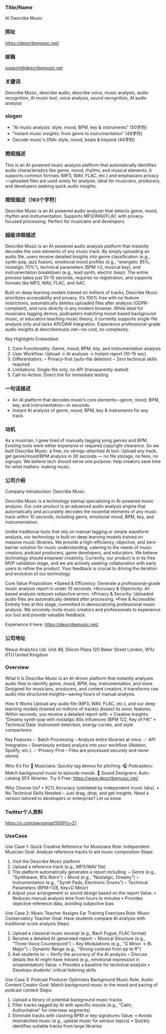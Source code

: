 ### Title/Name
AI Describe Music
### 网址
https://describemusic.net/
### 邮箱
support@describemusic.net
### 关键词
Describe Music, describe audio, describe voice, music analysis, audio recognition, AI music tool, voice analysis, sound recognition, AI audio analysis
### slogen
- "AI music analysis: style, mood, BPM, key & instruments" (50字符)
- "Instant music insights: from genre to instrumentation" (48字符)
- Decode music's DNA: style, mood, beats & beyond (44字符)
### 简短描述
This is an AI-powered music analysis platform that automatically identifies audio characteristics like genre, mood, rhythm, and musical elements. It supports common formats (MP3, WAV, FLAC, etc.) and emphasizes privacy—uploaded files are used solely for analysis. Ideal for musicians, producers, and developers seeking quick audio insights.
### 简短描述（193个字符）
Describe Music is an AI-powered audio analyzer that detects genre, mood, rhythm and instrumentation. Supports MP3/WAV/FLAC with privacy-focused processing. Perfect for musicians and developers.
### 超级详细描述
Describe Music is an AI-powered audio analysis platform that instantly decodes the core elements of any music track. By simply uploading an audio file, users receive detailed insights into genre classification (e.g., synth-pop, jazz fusion), emotional mood profiles (e.g., "energetic 85%, nostalgic 70%"), technical parameters (BPM ±2, musical key), and instrumentation breakdown (e.g., lead synth, electric bass). The entire process takes just 10–15 seconds, requires no registration, and supports formats like MP3, WAV, FLAC, and AAC.

Built on deep learning models trained on millions of tracks, Describe Music prioritizes accessibility and privacy. It’s 100% free with no feature restrictions, automatically deletes uploaded files after analysis (GDPR-compliant), and runs directly in any modern browser. While ideal for musicians tagging demos, podcasters matching mood-based background music, or educators teaching music theory, it currently supports single-file analysis only and lacks API/DAW integration. Experience professional-grade audio insights at describemusic.net—no cost, no complexity.

Key Highlights Embedded:
1. Core Functionality: Genre, mood, BPM, key, and instrumentation analysis
2. User Workflow: Upload → AI analysis → Instant report (10–15 sec)
3. Differentiators:
    ◦ Privacy-first (auto-file deletion)
    ◦ Zero technical skills required
4. Limitations: Single-file only, no API (transparently stated)
5. Call-to-Action: Direct link for immediate testing
### 一句话描述
- An AI platform that decodes music’s core elements—genre, mood, BPM, key, and instrumentation—in seconds.
- Instant AI analysis of genre, mood, BPM, key & instruments for any track.
### 动机
As a musician, I grew tired of manually tagging song genres and BPM. Existing tools were either expensive or required copyright clearance. So we built Describe Music: a free, no-strings-attached AI tool. Upload any track, get genre/mood/BPM analysis in 30 seconds — no file storage, no fees, no signups. We believe tech should serve one purpose: help creators save time for what matters: making music.
### 公司介绍
Company Introduction: Describe Music

Describe Music is a technology startup specializing in AI-powered music analysis. Our core product is an advanced audio analysis engine that automatically and accurately decodes the essential elements of any music track within 10 seconds, including genre, emotional mood, BPM, key, and instrumentation.

Unlike traditional tools that rely on manual tagging or simple waveform analysis, our technology is built on deep learning models trained on massive music libraries. We provide a high-efficiency, objective, and zero-barrier solution for music understanding, catering to the needs of music creators, podcast producers, game developers, and educators. We believe technology should empower creativity. Currently, our product is in its free MVP validation stage, and we are actively seeking collaboration with early users to refine the product. Your feedback is crucial to driving the iteration and evolution of our technology.

Core Value Proposition:
•Speed & Efficiency: Generate a professional-grade music analysis report in under 10 seconds.
•Accuracy & Objectivity: AI-based analysis reduces subjective errors.
•Privacy & Security: Uploaded audio files are automatically deleted after processing.
•Free & Accessible: Entirely free at this stage, committed to democratizing professional music analysis.
We sincerely invite music creators and professionals to experience our tool and provide valuable feedback.

Experience it here: https://describemusic.net/
### 公司地址
Nexus Analytics Ltd.
Unit 4B, Silicon Plaza
120 Baker Street
London, W1U 6TU
United Kingdom
### Overview
What It Is
Describe Music is an AI-driven platform that instantly analyzes audio files to identify genre, mood, BPM, key, instrumentation, and more. Designed for musicians, producers, and content creators, it transforms raw audio into structured insights—saving hours of manual analysis.

How It Works
Upload any audio file (MP3, WAV, FLAC, etc.), and our deep learning models (trained on millions of tracks) dissect its sonic features. Within seconds, you receive a detailed report with:
• Creative Insights: "Dreamy synth-pop with nostalgic 80s influences (BPM 122, Key of F#)"
• Technical Data: Instrument detection, energy curves, and style comparisons.

Key Features
✅ Batch Processing – Analyze entire libraries at once.
✅ API Integration – Seamlessly embed analysis into your workflow (Ableton, Spotify, etc.).
✅ Privacy-First – Files are processed securely and never stored.

Who It’s For
🎵 Musicians: Quickly tag demos for pitching.
🎧 Podcasters: Match background music to episode moods.
📁 Sound Designers: Auto-catalog SFX libraries.
Try It Free: https://www.describemusic.net/

Why Choose Us?
• 92% Accuracy (validated by independent music labs).
• No Technical Skills Needed – Just drag, drop, and get insights.
Need a version tailored to developers or enterprise? Let us know
### Twitter个人资料
https://x.com/persongpt1009?s=21
### UseCase
Use Case 1: Quick Creative Reference for Musicians
Role: Independent Musician
Goal: Analyze reference tracks to aid music composition
Steps:
1. Visit the Describe Music platform
2. Upload a reference track (e.g., MP3/WAV file)
3. The platform automatically generates a report including:
    ◦ Genre (e.g., "Synthwave, 80s Retro")
    ◦ Mood (e.g., "Nostalgic, Dreamy")
    ◦ Instrumentation (e.g., "Synth Pads, Electronic Drums")
    ◦ Technical Parameters (BPM=128, Key=D Minor)
4. Adjust your arrangement or sound design based on the report
Value:
• Reduces manual analysis time from hours to minutes
• Provides objective reference data, avoiding subjective bias

Use Case 2: Music Teacher Assigns Ear Training Exercises
Role: Music Conservatory Teacher
Goal: Have students compare AI analysis with traditional score analysis
Steps:
1. Upload a classical music excerpt (e.g., Bach Fugue, FLAC format)
2. Receive a detailed AI-generated report:
    ◦ Musical Structure (e.g., "Three-Voice Counterpoint")
    ◦ Key Modulations (e.g., "G Minor → B♭ Major")
    ◦ Dynamic Range (e.g., "Strong contrast from pp to ff")
3. Ask students to:
    ◦ Verify the accuracy of the AI analysis
    ◦ Discuss details the AI might have missed (e.g., emotional expression in ornamentation)
Value:
• Provides a baseline for technical analysis
• Develops students’ critical listening skills

Use Case 3: Podcast Producer Optimizes Background Music
Role: Audio Content Creator
Goal: Match background music to the mood and pacing of podcast content
Steps:
1. Upload a library of potential background music tracks
2. Filter tracks tagged by AI with specific moods (e.g., "Calm, Authoritative" for interview segments)
3. Eliminate tracks with clashing BPM or key signatures
Value:
• Avoids mismatched music (e.g., upbeat music for serious topics)
• Quickly identifies suitable tracks from large libraries